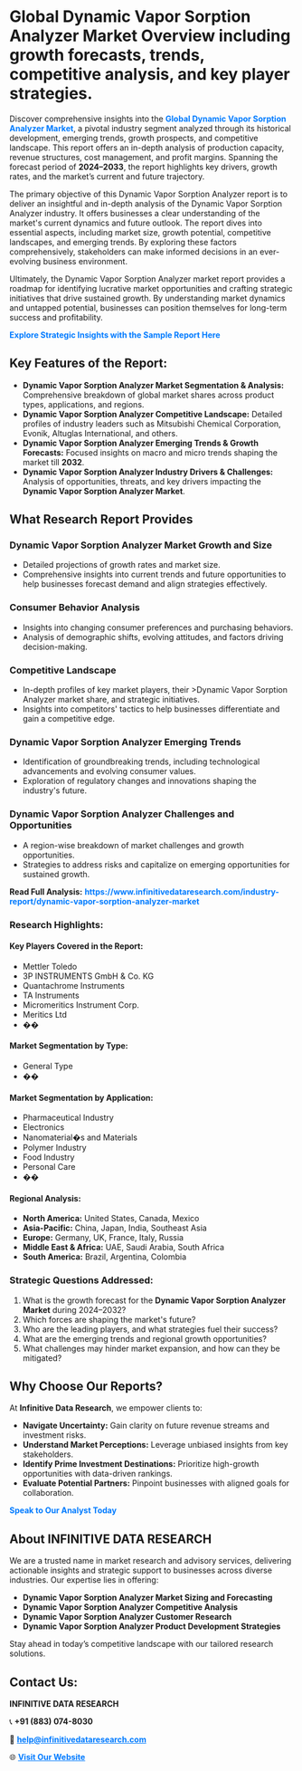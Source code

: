 <h1>Global Dynamic Vapor Sorption Analyzer Market Overview including growth forecasts, trends, competitive analysis, and key player strategies.</h1>
<p>
Discover comprehensive insights into the 
<a href="https://www.infinitivedataresearch.com/industry-report/dynamic-vapor-sorption-analyzer-market" rel="dofollow" style="color: #007BFF; text-decoration: none;"><strong>Global Dynamic Vapor Sorption Analyzer Market</strong></a>, a pivotal industry segment analyzed through its historical development, emerging trends, growth prospects, and competitive landscape. This report offers an in-depth analysis of production capacity, revenue structures, cost management, and profit margins. Spanning the forecast period of <strong>2024–2033</strong>, the report highlights key drivers, growth rates, and the market’s current and future trajectory.
</p>
<p>
The primary objective of this Dynamic Vapor Sorption Analyzer report is to deliver an insightful and in-depth analysis of the Dynamic Vapor Sorption Analyzer industry. It offers businesses a clear understanding of the market's current dynamics and future outlook. The report dives into essential aspects, including market size, growth potential, competitive landscapes, and emerging trends. By exploring these factors comprehensively, stakeholders can make informed decisions in an ever-evolving business environment.
</p>
<p>
Ultimately, the Dynamic Vapor Sorption Analyzer market report provides a roadmap for identifying lucrative market opportunities and crafting strategic initiatives that drive sustained growth. By understanding market dynamics and untapped potential, businesses can position themselves for long-term success and profitability.
</p>
<p>
<a href="https://www.infinitivedataresearch.com/request-sample/reportId=108875" style="color: #007BFF; text-decoration: none;"><strong>Explore Strategic Insights with the Sample Report Here</strong></a>
</p>

<h2>Key Features of the Report:</h2>
<ul>
<li><strong>Dynamic Vapor Sorption Analyzer Market Segmentation & Analysis:</strong> Comprehensive breakdown of global market shares across product types, applications, and regions.</li>
<li><strong>Dynamic Vapor Sorption Analyzer Competitive Landscape:</strong> Detailed profiles of industry leaders such as Mitsubishi Chemical Corporation, Evonik, Altuglas International, and others.</li>
<li><strong>Dynamic Vapor Sorption Analyzer Emerging Trends & Growth Forecasts:</strong> Focused insights on macro and micro trends shaping the market till <strong>2032</strong>.</li>
<li><strong>Dynamic Vapor Sorption Analyzer Industry Drivers & Challenges:</strong> Analysis of opportunities, threats, and key drivers impacting the <strong>Dynamic Vapor Sorption Analyzer Market</strong>.</li>
</ul>

<h2>What Research Report Provides</h2>
<h3>Dynamic Vapor Sorption Analyzer Market Growth and Size</h3>
<ul>
<li>Detailed projections of growth rates and market size.</li>
<li>Comprehensive insights into current trends and future opportunities to help businesses forecast demand and align strategies effectively.</li>
</ul>

<h3>Consumer Behavior Analysis</h3>
<ul>
<li>Insights into changing consumer preferences and purchasing behaviors.</li>
<li>Analysis of demographic shifts, evolving attitudes, and factors driving decision-making.</li>
</ul>

<h3>Competitive Landscape</h3>
<ul>
<li>In-depth profiles of key market players, their >Dynamic Vapor Sorption Analyzer market share, and strategic initiatives.</li>
<li>Insights into competitors' tactics to help businesses differentiate and gain a competitive edge.</li>
</ul>

<h3>Dynamic Vapor Sorption Analyzer Emerging Trends</h3>
<ul>
<li>Identification of groundbreaking trends, including technological advancements and evolving consumer values.</li>
<li>Exploration of regulatory changes and innovations shaping the industry's future.</li>
</ul>

<h3>Dynamic Vapor Sorption Analyzer Challenges and Opportunities</h3>
<ul>
<li>A region-wise breakdown of market challenges and growth opportunities.</li>
<li>Strategies to address risks and capitalize on emerging opportunities for sustained growth.</li>
</ul>
<p><strong>Read Full Analysis:</strong> <a href="https://www.infinitivedataresearch.com/industry-report/dynamic-vapor-sorption-analyzer-market" rel="dofollow" style="color: #007BFF; text-decoration: none;"><strong>https://www.infinitivedataresearch.com/industry-report/dynamic-vapor-sorption-analyzer-market</strong></a></p>
<h3>Research Highlights:</h3>
<h4>Key Players Covered in the Report:</h4>
<ul><li>Mettler Toledo</li><li>3P INSTRUMENTS GmbH &amp; Co. KG</li><li>Quantachrome Instruments</li><li>TA Instruments</li><li>Micromeritics Instrument Corp.</li><li>Meritics Ltd</li><li>��</li></ul>
<h4>Market Segmentation by Type:</h4>
<ul><li>General Type</li><li>��</li></ul>
<h4>Market Segmentation by Application:</h4>
<ul><li>Pharmaceutical Industry</li><li>Electronics</li><li>Nanomaterial�s and Materials</li><li>Polymer Industry</li><li>Food Industry</li><li>Personal Care</li><li>��</li></ul>

<h4>Regional Analysis:</h4>
<ul>
<li><strong>North America:</strong> United States, Canada, Mexico</li>
<li><strong>Asia-Pacific:</strong> China, Japan, India, Southeast Asia</li>
<li><strong>Europe:</strong> Germany, UK, France, Italy, Russia</li>
<li><strong>Middle East & Africa:</strong> UAE, Saudi Arabia, South Africa</li>
<li><strong>South America:</strong> Brazil, Argentina, Colombia</li>
</ul>

<h3>Strategic Questions Addressed:</h3>
<ol>
<li>What is the growth forecast for the <strong>Dynamic Vapor Sorption Analyzer Market</strong> during 2024–2032?</li>
<li>Which forces are shaping the market's future?</li>
<li>Who are the leading players, and what strategies fuel their success?</li>
<li>What are the emerging trends and regional growth opportunities?</li>
<li>What challenges may hinder market expansion, and how can they be mitigated?</li>
</ol>

<h2>Why Choose Our Reports?</h2>
<p>At <strong>Infinitive Data Research</strong>, we empower clients to:</p>
<ul>
<li><strong>Navigate Uncertainty:</strong> Gain clarity on future revenue streams and investment risks.</li>
<li><strong>Understand Market Perceptions:</strong> Leverage unbiased insights from key stakeholders.</li>
<li><strong>Identify Prime Investment Destinations:</strong> Prioritize high-growth opportunities with data-driven rankings.</li>
<li><strong>Evaluate Potential Partners:</strong> Pinpoint businesses with aligned goals for collaboration.</li>
</ul>
<p><a href="https://www.infinitivedataresearch.com/industry-report/dynamic-vapor-sorption-analyzer-market" rel="dofollow" style="color: #007BFF; text-decoration: none;"><strong>Speak to Our Analyst Today</strong></a></p>

<h2>About INFINITIVE DATA RESEARCH</h2>
<p>We are a trusted name in market research and advisory services, delivering actionable insights and strategic support to businesses across diverse industries. Our expertise lies in offering:</p>
<ul>
<li><strong>Dynamic Vapor Sorption Analyzer Market Sizing and Forecasting</strong></li>
<li><strong>Dynamic Vapor Sorption Analyzer Competitive Analysis</strong></li>
<li><strong>Dynamic Vapor Sorption Analyzer Customer Research</strong></li>
<li><strong>Dynamic Vapor Sorption Analyzer Product Development Strategies</strong></li>
</ul>
<p>Stay ahead in today’s competitive landscape with our tailored research solutions.</p>

<h2>Contact Us:</h2>
<p><strong>INFINITIVE DATA RESEARCH</strong></p>
<p>📞 <strong>+91 (883) 074-8030</strong></p>
<p>📧 <strong><a href="mailto:help@infinitivedataresearch.com" style="color: #007BFF;">help@infinitivedataresearch.com</a></strong></p>
<p>🌐 <strong><a href="https://www.infinitivedataresearch.com" rel="dofollow" style="color: #007BFF;">Visit Our Website</a></strong></p>